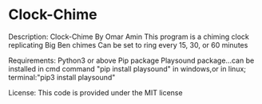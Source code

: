 # Clock-Chime
Description:
 Clock-Chime By Omar Amin
 This program is a chiming clock replicating Big Ben chimes
 Can be set to ring every 15, 30, or 60 minutes

Requirements:
  Python3 or above
  Pip package
  Playsound package...can be installed in cmd command "pip install playsound" in windows,or in linux; terminal:"pip3 install playsound"

License:
  This code is provided under the MIT license
